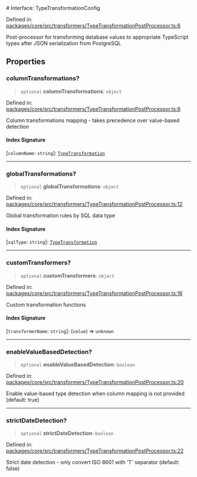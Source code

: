 <div v-pre>
# Interface: TypeTransformationConfig

Defined in: [packages/core/src/transformers/TypeTransformationPostProcessor.ts:6](https://github.com/mk3008/rawsql-ts/blob/3b53f17d700cf976ce5c49b674a04b41eeb14c40/packages/core/src/transformers/TypeTransformationPostProcessor.ts#L6)

Post-processor for transforming database values to appropriate TypeScript types
after JSON serialization from PostgreSQL

## Properties

### columnTransformations?

> `optional` **columnTransformations**: `object`

Defined in: [packages/core/src/transformers/TypeTransformationPostProcessor.ts:8](https://github.com/mk3008/rawsql-ts/blob/3b53f17d700cf976ce5c49b674a04b41eeb14c40/packages/core/src/transformers/TypeTransformationPostProcessor.ts#L8)

Column transformations mapping - takes precedence over value-based detection

#### Index Signature

\[`columnName`: `string`\]: [`TypeTransformation`](TypeTransformation.md)

***

### globalTransformations?

> `optional` **globalTransformations**: `object`

Defined in: [packages/core/src/transformers/TypeTransformationPostProcessor.ts:12](https://github.com/mk3008/rawsql-ts/blob/3b53f17d700cf976ce5c49b674a04b41eeb14c40/packages/core/src/transformers/TypeTransformationPostProcessor.ts#L12)

Global transformation rules by SQL data type

#### Index Signature

\[`sqlType`: `string`\]: [`TypeTransformation`](TypeTransformation.md)

***

### customTransformers?

> `optional` **customTransformers**: `object`

Defined in: [packages/core/src/transformers/TypeTransformationPostProcessor.ts:16](https://github.com/mk3008/rawsql-ts/blob/3b53f17d700cf976ce5c49b674a04b41eeb14c40/packages/core/src/transformers/TypeTransformationPostProcessor.ts#L16)

Custom transformation functions

#### Index Signature

\[`transformerName`: `string`\]: (`value`) => `unknown`

***

### enableValueBasedDetection?

> `optional` **enableValueBasedDetection**: `boolean`

Defined in: [packages/core/src/transformers/TypeTransformationPostProcessor.ts:20](https://github.com/mk3008/rawsql-ts/blob/3b53f17d700cf976ce5c49b674a04b41eeb14c40/packages/core/src/transformers/TypeTransformationPostProcessor.ts#L20)

Enable value-based type detection when column mapping is not provided (default: true)

***

### strictDateDetection?

> `optional` **strictDateDetection**: `boolean`

Defined in: [packages/core/src/transformers/TypeTransformationPostProcessor.ts:22](https://github.com/mk3008/rawsql-ts/blob/3b53f17d700cf976ce5c49b674a04b41eeb14c40/packages/core/src/transformers/TypeTransformationPostProcessor.ts#L22)

Strict date detection - only convert ISO 8601 with 'T' separator (default: false)
</div>
